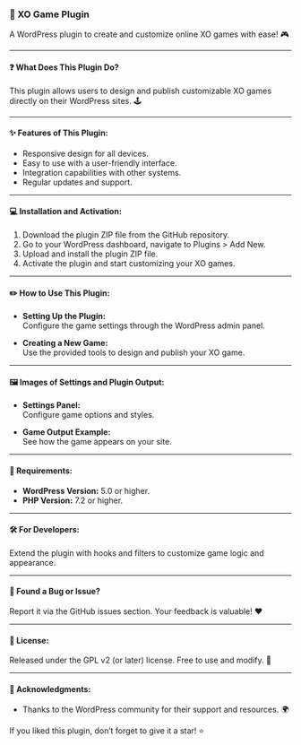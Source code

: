 ### 📜 XO Game Plugin

A WordPress plugin to create and customize online XO games with ease! 🎮

---

#### ❓ What Does This Plugin Do?

This plugin allows users to design and publish customizable XO games directly on their WordPress sites. 🕹️

---

#### ✨ Features of This Plugin:

- Responsive design for all devices.
- Easy to use with a user-friendly interface.
- Integration capabilities with other systems.
- Regular updates and support.

---

#### 💻 Installation and Activation:

1. Download the plugin ZIP file from the GitHub repository.
2. Go to your WordPress dashboard, navigate to Plugins > Add New.
3. Upload and install the plugin ZIP file.
4. Activate the plugin and start customizing your XO games.

---

#### ✏️ How to Use This Plugin:

- **Setting Up the Plugin:**  
  Configure the game settings through the WordPress admin panel.

- **Creating a New Game:**  
  Use the provided tools to design and publish your XO game.

---

#### 🖼️ Images of Settings and Plugin Output:
- **Settings Panel:**  
  Configure game options and styles.

- **Game Output Example:**  
  See how the game appears on your site.

---

#### 🔧 Requirements:

- **WordPress Version:** 5.0 or higher.
- **PHP Version:** 7.2 or higher.

---

#### 🛠️ For Developers:

Extend the plugin with hooks and filters to customize game logic and appearance.

---

#### 🐞 Found a Bug or Issue?

Report it via the GitHub issues section. Your feedback is valuable! ❤️

---

#### 📜 License:

Released under the GPL v2 (or later) license. Free to use and modify. 🌟

---

#### 🙌 Acknowledgments:

- Thanks to the WordPress community for their support and resources. 🌍

If you liked this plugin, don’t forget to give it a star! ⭐
